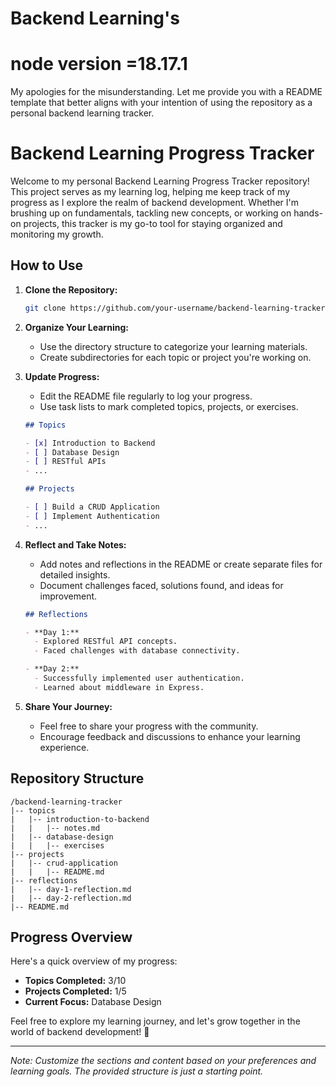  # Backend Learning's
 
 # node version =18.17.1 



My apologies for the misunderstanding. Let me provide you with a README template that better aligns with your intention of using the repository as a personal backend learning tracker.

# Backend Learning Progress Tracker

Welcome to my personal Backend Learning Progress Tracker repository! This project serves as my learning log, helping me keep track of my progress as I explore the realm of backend development. Whether I'm brushing up on fundamentals, tackling new concepts, or working on hands-on projects, this tracker is my go-to tool for staying organized and monitoring my growth.

## How to Use

1. **Clone the Repository:**
   ```bash
   git clone https://github.com/your-username/backend-learning-tracker.git
   ```

2. **Organize Your Learning:**
   - Use the directory structure to categorize your learning materials.
   - Create subdirectories for each topic or project you're working on.

3. **Update Progress:**
   - Edit the README file regularly to log your progress.
   - Use task lists to mark completed topics, projects, or exercises.

   ```markdown
   ## Topics

   - [x] Introduction to Backend
   - [ ] Database Design
   - [ ] RESTful APIs
   - ...

   ## Projects

   - [ ] Build a CRUD Application
   - [ ] Implement Authentication
   - ...
   ```

4. **Reflect and Take Notes:**
   - Add notes and reflections in the README or create separate files for detailed insights.
   - Document challenges faced, solutions found, and ideas for improvement.

   ```markdown
   ## Reflections

   - **Day 1:**
     - Explored RESTful API concepts.
     - Faced challenges with database connectivity.

   - **Day 2:**
     - Successfully implemented user authentication.
     - Learned about middleware in Express.
   ```

5. **Share Your Journey:**
   - Feel free to share your progress with the community.
   - Encourage feedback and discussions to enhance your learning experience.

## Repository Structure

```plaintext
/backend-learning-tracker
|-- topics
|   |-- introduction-to-backend
|   |   |-- notes.md
|   |-- database-design
|   |   |-- exercises
|-- projects
|   |-- crud-application
|   |   |-- README.md
|-- reflections
|   |-- day-1-reflection.md
|   |-- day-2-reflection.md
|-- README.md
```

## Progress Overview

Here's a quick overview of my progress:

- **Topics Completed:** 3/10
- **Projects Completed:** 1/5
- **Current Focus:** Database Design

Feel free to explore my learning journey, and let's grow together in the world of backend development! 🚀

---

*Note: Customize the sections and content based on your preferences and learning goals. The provided structure is just a starting point.*

